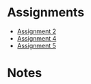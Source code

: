 # Assignments

- [Assignment 2](assignments/assignment-2.md)
- [Assignment 4](assignments/assignment-4.md)
- [Assignment 5](assignments/assignment-5.md)

# Notes
